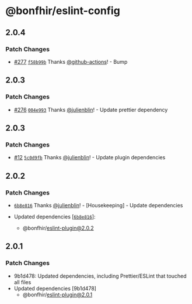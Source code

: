 # @bonfhir/eslint-config

## 2.0.4

### Patch Changes

- [#277](https://github.com/bonfhir/bonfhir/pull/277) [`f58b99b`](https://github.com/bonfhir/bonfhir/commit/f58b99b87ce8d155409abc0ef5514e4a779cd435) Thanks [@github-actions](https://github.com/apps/github-actions)! - Bump

## 2.0.3

### Patch Changes

- [#276](https://github.com/bonfhir/bonfhir/pull/276) [`004e993`](https://github.com/bonfhir/bonfhir/commit/004e9930e1e8b6637d33ac4e34d2dc5a35b08115) Thanks [@julienblin](https://github.com/julienblin)! - Update prettier dependency

## 2.0.3

### Patch Changes

- [#12](https://github.com/bonfhir/bonfhir/pull/12) [`5c0d9fb`](https://github.com/bonfhir/bonfhir/commit/5c0d9fba2089ab8dcb90f3f95a87ae8f7265b5ea) Thanks [@julienblin](https://github.com/julienblin)! - Update plugin dependencies

## 2.0.2

### Patch Changes

- [`6b8e816`](https://github.com/bonfhir/bonfhir/commit/6b8e8164afea6c06de22bf8e1313b29057a9ff6e) Thanks [@julienblin](https://github.com/julienblin)! - [Housekeeping] - Update dependencies

- Updated dependencies [[`6b8e816`](https://github.com/bonfhir/bonfhir/commit/6b8e8164afea6c06de22bf8e1313b29057a9ff6e)]:
  - @bonfhir/eslint-plugin@2.0.2

## 2.0.1

### Patch Changes

- 9b1d478: Updated dependencies, including Prettier/ESLint that touched all files
- Updated dependencies [9b1d478]
  - @bonfhir/eslint-plugin@2.0.1
